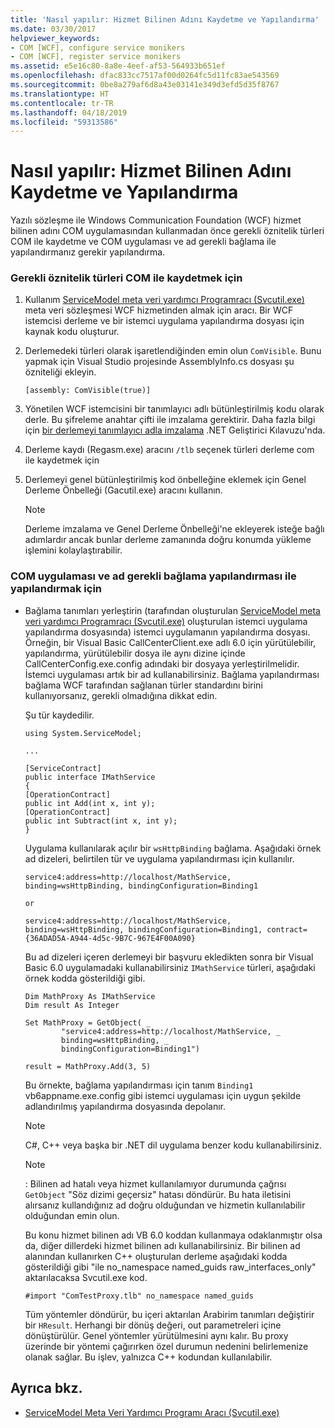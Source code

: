 ```yaml
---
title: 'Nasıl yapılır: Hizmet Bilinen Adını Kaydetme ve Yapılandırma'
ms.date: 03/30/2017
helpviewer_keywords:
- COM [WCF], configure service monikers
- COM [WCF], register service monikers
ms.assetid: e5e16c80-8a8e-4eef-af53-564933b651ef
ms.openlocfilehash: dfac833cc7517af00d0264fc5d11fc83ae543569
ms.sourcegitcommit: 0be8a279af6d8a43e03141e349d3efd5d35f8767
ms.translationtype: HT
ms.contentlocale: tr-TR
ms.lasthandoff: 04/18/2019
ms.locfileid: "59313586"
---
```

# <a name="how-to-register-and-configure-a-service-moniker"></a>Nasıl yapılır: Hizmet Bilinen Adını Kaydetme ve Yapılandırma
Yazılı sözleşme ile Windows Communication Foundation (WCF) hizmet bilinen adını COM uygulamasından kullanmadan önce gerekli öznitelik türleri COM ile kaydetme ve COM uygulaması ve ad gerekli bağlama ile yapılandırmanız gerekir yapılandırma.  
  
### <a name="to-register-the-required-attributed-types-with-com"></a>Gerekli öznitelik türleri COM ile kaydetmek için  
  
1. Kullanım [ServiceModel meta veri yardımcı Programracı (Svcutil.exe)](../../../../docs/framework/wcf/servicemodel-metadata-utility-tool-svcutil-exe.md) meta veri sözleşmesi WCF hizmetinden almak için aracı. Bir WCF istemcisi derleme ve bir istemci uygulama yapılandırma dosyası için kaynak kodu oluşturur.  
  
2. Derlemedeki türleri olarak işaretlendiğinden emin olun `ComVisible`. Bunu yapmak için Visual Studio projesinde AssemblyInfo.cs dosyası şu özniteliği ekleyin.  
  
    ```  
    [assembly: ComVisible(true)]  
    ```  
  
3. Yönetilen WCF istemcisini bir tanımlayıcı adlı bütünleştirilmiş kodu olarak derle. Bu şifreleme anahtar çifti ile imzalama gerektirir. Daha fazla bilgi için [bir derlemeyi tanımlayıcı adla imzalama](https://go.microsoft.com/fwlink/?LinkId=94874) .NET Geliştirici Kılavuzu'nda.  
  
4. Derleme kaydı (Regasm.exe) aracını `/tlb` seçenek türleri derleme com ile kaydetmek için  
  
5. Derlemeyi genel bütünleştirilmiş kod önbelleğine eklemek için Genel Derleme Önbelleği (Gacutil.exe) aracını kullanın.  
  
    > [!NOTE]
    >  Derleme imzalama ve Genel Derleme Önbelleği'ne ekleyerek isteğe bağlı adımlardır ancak bunlar derleme zamanında doğru konumda yükleme işlemini kolaylaştırabilir.  
  
### <a name="to-configure-the-com-application-and-the-moniker-with-the-required-binding-configuration"></a>COM uygulaması ve ad gerekli bağlama yapılandırması ile yapılandırmak için  
  
-   Bağlama tanımları yerleştirin (tarafından oluşturulan [ServiceModel meta veri yardımcı Programracı (Svcutil.exe)](../../../../docs/framework/wcf/servicemodel-metadata-utility-tool-svcutil-exe.md) oluşturulan istemci uygulama yapılandırma dosyasında) istemci uygulamanın yapılandırma dosyası. Örneğin, bir Visual Basic CallCenterClient.exe adlı 6.0 için yürütülebilir, yapılandırma, yürütülebilir dosya ile aynı dizine içinde CallCenterConfig.exe.config adındaki bir dosyaya yerleştirilmelidir. İstemci uygulaması artık bir ad kullanabilirsiniz. Bağlama yapılandırması bağlama WCF tarafından sağlanan türler standardını birini kullanıyorsanız, gerekli olmadığına dikkat edin.  
  
     Şu tür kaydedilir.  
  
    ```  
    using System.ServiceModel;  
  
    ...  
  
    [ServiceContract]   
    public interface IMathService   
    {  
    [OperationContract]  
    public int Add(int x, int y);  
    [OperationContract]  
    public int Subtract(int x, int y);  
    }  
    ```  
  
     Uygulama kullanılarak açılır bir `wsHttpBinding` bağlama. Aşağıdaki örnek ad dizeleri, belirtilen tür ve uygulama yapılandırması için kullanılır.  
  
    ```  
    service4:address=http://localhost/MathService, binding=wsHttpBinding, bindingConfiguration=Binding1  
    ```  
  
     `or`  
  
    ```  
    service4:address=http://localhost/MathService, binding=wsHttpBinding, bindingConfiguration=Binding1, contract={36ADAD5A-A944-4d5c-9B7C-967E4F00A090}  
    ```  
  
     Bu ad dizeleri içeren derlemeyi bir başvuru ekledikten sonra bir Visual Basic 6.0 uygulamadaki kullanabilirsiniz `IMathService` türleri, aşağıdaki örnek kodda gösterildiği gibi.  
  
    ```  
    Dim MathProxy As IMathService  
    Dim result As Integer  
  
    Set MathProxy = GetObject( _  
            "service4:address=http://localhost/MathService, _  
            binding=wsHttpBinding, _  
            bindingConfiguration=Binding1")  
  
    result = MathProxy.Add(3, 5)  
    ```  
  
     Bu örnekte, bağlama yapılandırması için tanım `Binding1` vb6appname.exe.config gibi istemci uygulaması için uygun şekilde adlandırılmış yapılandırma dosyasında depolanır.  
  
    > [!NOTE]
    >  C#, C++ veya başka bir .NET dil uygulama benzer kodu kullanabilirsiniz.  
  
    > [!NOTE]
    >  : Bilinen ad hatalı veya hizmet kullanılamıyor durumunda çağrısı `GetObject` "Söz dizimi geçersiz" hatası döndürür. Bu hata iletisini alırsanız kullandığınız ad doğru olduğundan ve hizmetin kullanılabilir olduğundan emin olun.  
  
     Bu konu hizmet bilinen adı VB 6.0 koddan kullanmaya odaklanmıştır olsa da, diğer dillerdeki hizmet bilinen adı kullanabilirsiniz. Bir bilinen ad alanından kullanırken C++ oluşturulan derleme aşağıdaki kodda gösterildiği gibi "ile no_namespace named_guids raw_interfaces_only" aktarılacaksa Svcutil.exe kod.  
  
    ```  
    #import "ComTestProxy.tlb" no_namespace named_guids  
    ```  
  
     Tüm yöntemler döndürür, bu içeri aktarılan Arabirim tanımları değiştirir bir `HResult`. Herhangi bir dönüş değeri, out parametreleri içine dönüştürülür. Genel yöntemler yürütülmesini aynı kalır. Bu proxy üzerinde bir yöntemi çağırırken özel durumun nedenini belirlemenize olanak sağlar. Bu işlev, yalnızca C++ kodundan kullanılabilir.  
  
## <a name="see-also"></a>Ayrıca bkz.

- [ServiceModel Meta Veri Yardımcı Programı Aracı (Svcutil.exe)](../../../../docs/framework/wcf/servicemodel-metadata-utility-tool-svcutil-exe.md)
